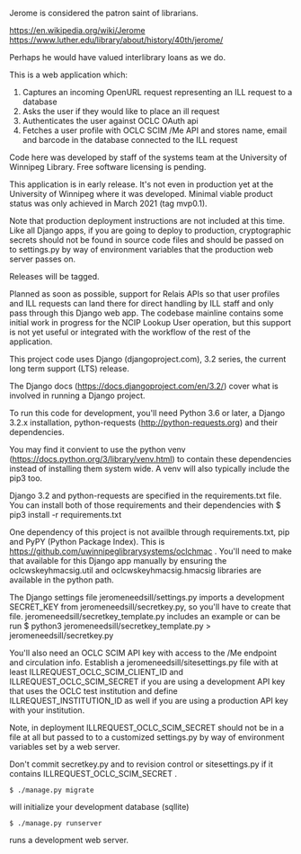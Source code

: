 Jerome is considered the patron saint of librarians.

https://en.wikipedia.org/wiki/Jerome
https://www.luther.edu/library/about/history/40th/jerome/

Perhaps he would have valued interlibrary loans as we do.

This is a web application which:
 1) Captures an incoming OpenURL request representing an ILL request to a database
 2) Asks the user if they would like to place an ill request
 3) Authenticates the user against OCLC OAuth api
 4) Fetches a user profile with OCLC SCIM /Me API and stores name, email and barcode in the database connected to the ILL request

Code here was developed by staff of the systems team at the University of Winnipeg Library. Free software licensing is pending.

This application is in early release. It's not even in production yet at the University of Winnipeg where it was developed. Minimal viable product status was only achieved in March 2021 (tag mvp0.1).

Note that production deployment instructions are not included at this time. Like all Django apps, if you are going to deploy to production, cryptographic secrets should not be found in source code files and should be passed on to settings.py by way of environment variables that the production web server passes on.

Releases will be tagged.

Planned as soon as possible, support for Relais APIs so that user profiles and ILL requests can land there for direct handling by ILL staff and only pass through this Django web app. The codebase mainline contains some initial work in progress for the NCIP Lookup User operation, but this support is not yet useful or integrated with the workflow of the rest of the application.

This project code uses Django (djangoproject.com), 3.2 series, the current long term support (LTS) release.

The Django docs (https://docs.djangoproject.com/en/3.2/) cover what is involved in running a Django project.

To run this code for development, you'll need Python 3.6 or later, a Django 3.2.x installation, python-requests (http://python-requests.org) and their dependencies.

You may find it convient to use the python venv (https://docs.python.org/3/library/venv.html) to contain these dependencies instead of installing them system wide. A venv will also typically include the pip3 too.

Django 3.2 and python-requests are specified in the requirements.txt file. You can install both of those requirements and their dependencies with
$ pip3 install -r requirements.txt

One dependency of this project is not availble through requirements.txt, pip and PyPY (Python Package Index). This is https://github.com/uwinnipeglibrarysystems/oclchmac .  You'll need to make that available for this Django app manually by ensuring the oclcwskeyhmacsig.util and oclcwskeyhmacsig.hmacsig libraries are available in the python path.

The Django settings file jeromeneedsill/settings.py imports a development SECRET_KEY from jeromeneedsill/secretkey.py, so you'll have to create that file. jeromeneedsill/secretkey_template.py includes an example or can be run
$ python3 jeromeneedsill/secretkey_template.py > jeromeneedsill/secretkey.py

You'll also need an OCLC SCIM API key with access to the /Me endpoint and circulation info. Establish a jeromeneedsill/sitesettings.py file with at least ILLREQUEST_OCLC_SCIM_CLIENT_ID and ILLREQUEST_OCLC_SCIM_SECRET if you are using a development API key that uses the OCLC test institution and define ILLREQUEST_INSTITUTION_ID as well if you are using a production API key with your institution.

Note, in deployment ILLREQUEST_OCLC_SCIM_SECRET should not be in a file at all but passed to to a customized settings.py by way of environment variables set by a web server.

Don't commit secretkey.py and to revision control or sitesettings.py if it contains ILLREQUEST_OCLC_SCIM_SECRET .

`$ ./manage.py migrate`

will initialize your development database (sqllite)

`$ ./manage.py runserver`

runs a development web server.
